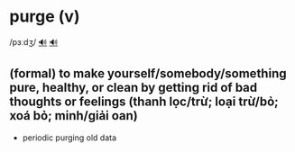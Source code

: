 # purge (v)

/pɜːdʒ/ [🔊](https://www.oxfordlearnersdictionaries.com/media/english/uk_pron/p/pur/purge/purge__gb_1.mp3) [🔊](https://www.oxfordlearnersdictionaries.com/media/english/us_pron/p/pur/purge/purge__us_1.mp3)

## (formal) to make yourself/somebody/something pure, healthy, or clean by getting rid of bad thoughts or feelings (thanh lọc/trừ; loại trừ/bỏ; xoá bỏ; minh/giải oan)

- periodic purging old data